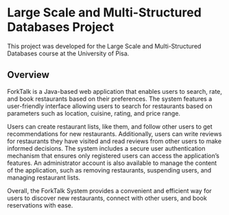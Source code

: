 # Large Scale and Multi-Structured Databases Project

This project was developed for the Large Scale and Multi-Structured Databases course at the University of Pisa.

## Overview

ForkTalk is a Java-based web application that enables users to search, rate, and book restaurants based on their preferences. The system features a user-friendly interface allowing users to search for restaurants based on parameters such as location, cuisine, rating, and price range.

Users can create restaurant lists, like them, and follow other users to get recommendations for new restaurants. Additionally, users can write reviews for restaurants they have visited and read reviews from other users to make informed decisions. The system includes a secure user authentication mechanism that ensures only registered users can access the application’s features. An administrator account is also available to manage the content of the application, such as removing restaurants, suspending users, and managing restaurant lists.

Overall, the ForkTalk System provides a convenient and efficient way for users to discover new restaurants, connect with other users, and book reservations with ease.






